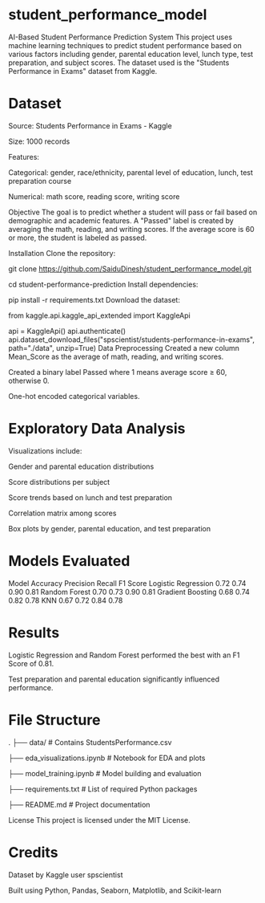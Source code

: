 # student_performance_model
AI-Based Student Performance Prediction System
This project uses machine learning techniques to predict student performance based on various factors including gender, parental education level, lunch type, test preparation, and subject scores. The dataset used is the "Students Performance in Exams" dataset from Kaggle.

# Dataset
Source: Students Performance in Exams - Kaggle

Size: 1000 records

Features:

Categorical: gender, race/ethnicity, parental level of education, lunch, test preparation course

Numerical: math score, reading score, writing score

Objective
The goal is to predict whether a student will pass or fail based on demographic and academic features. A "Passed" label is created by averaging the math, reading, and writing scores. If the average score is 60 or more, the student is labeled as passed.

Installation
Clone the repository:

git clone https://github.com/SaiduDinesh/student_performance_model.git

cd student-performance-prediction
Install dependencies:

pip install -r requirements.txt
Download the dataset:

from kaggle.api.kaggle_api_extended import KaggleApi

api = KaggleApi()
api.authenticate()
api.dataset_download_files("spscientist/students-performance-in-exams", path="./data", unzip=True)
Data Preprocessing
Created a new column Mean_Score as the average of math, reading, and writing scores.

Created a binary label Passed where 1 means average score ≥ 60, otherwise 0.

One-hot encoded categorical variables.

# Exploratory Data Analysis
Visualizations include:

Gender and parental education distributions

Score distributions per subject

Score trends based on lunch and test preparation

Correlation matrix among scores

Box plots by gender, parental education, and test preparation

# Models Evaluated
Model	Accuracy	Precision	Recall	F1 Score
Logistic Regression	0.72	0.74	0.90	0.81
Random Forest	0.70	0.73	0.90	0.81
Gradient Boosting	0.68	0.74	0.82	0.78
KNN	0.67	0.72	0.84	0.78

# Results
Logistic Regression and Random Forest performed the best with an F1 Score of 0.81.

Test preparation and parental education significantly influenced performance.

# File Structure
.
├── data/                         # Contains StudentsPerformance.csv

├── eda_visualizations.ipynb     # Notebook for EDA and plots

├── model_training.ipynb         # Model building and evaluation

├── requirements.txt             # List of required Python packages

├── README.md                    # Project documentation

License
This project is licensed under the MIT License.

# Credits
Dataset by Kaggle user spscientist

Built using Python, Pandas, Seaborn, Matplotlib, and Scikit-learn
